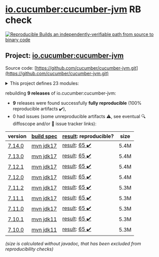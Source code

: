 [io.cucumber:cucumber-jvm](https://central.sonatype.com/artifact/io.cucumber/cucumber-jvm/versions) RB check
=======

[![Reproducible Builds](https://reproducible-builds.org/images/logos/rb.svg) an independently-verifiable path from source to binary code](https://reproducible-builds.org/)

## Project: [io.cucumber:cucumber-jvm](https://central.sonatype.com/artifact/io.cucumber/cucumber-jvm/versions)

Source code: [https://github.com/cucumber/cucumber-jvm.git](https://github.com/cucumber/cucumber-jvm.git)

<details><summary>This project defines 23 modules:</summary>

* [io.cucumber:cucumber-archetype](https://central.sonatype.com/artifact/io.cucumber/cucumber-archetype/7.14.0)
* [io.cucumber:cucumber-bom](https://central.sonatype.com/artifact/io.cucumber/cucumber-bom/7.14.0)
* [io.cucumber:cucumber-cdi2](https://central.sonatype.com/artifact/io.cucumber/cucumber-cdi2/7.14.0)
* [io.cucumber:cucumber-core](https://central.sonatype.com/artifact/io.cucumber/cucumber-core/7.14.0)
* [io.cucumber:cucumber-deltaspike](https://central.sonatype.com/artifact/io.cucumber/cucumber-deltaspike/7.14.0)
* [io.cucumber:cucumber-gherkin](https://central.sonatype.com/artifact/io.cucumber/cucumber-gherkin/7.14.0)
* [io.cucumber:cucumber-gherkin-messages](https://central.sonatype.com/artifact/io.cucumber/cucumber-gherkin-messages/7.14.0)
* [io.cucumber:cucumber-guice](https://central.sonatype.com/artifact/io.cucumber/cucumber-guice/7.14.0)
* [io.cucumber:cucumber-jakarta-cdi](https://central.sonatype.com/artifact/io.cucumber/cucumber-jakarta-cdi/7.14.0)
* [io.cucumber:cucumber-jakarta-openejb](https://central.sonatype.com/artifact/io.cucumber/cucumber-jakarta-openejb/7.14.0)
* [io.cucumber:cucumber-java](https://central.sonatype.com/artifact/io.cucumber/cucumber-java/7.14.0)
* [io.cucumber:cucumber-java8](https://central.sonatype.com/artifact/io.cucumber/cucumber-java8/7.14.0)
* [io.cucumber:cucumber-junit](https://central.sonatype.com/artifact/io.cucumber/cucumber-junit/7.14.0)
* [io.cucumber:cucumber-junit-platform-engine](https://central.sonatype.com/artifact/io.cucumber/cucumber-junit-platform-engine/7.14.0)
* [io.cucumber:cucumber-jvm](https://central.sonatype.com/artifact/io.cucumber/cucumber-jvm/7.14.0)
* [io.cucumber:cucumber-openejb](https://central.sonatype.com/artifact/io.cucumber/cucumber-openejb/7.14.0)
* [io.cucumber:cucumber-picocontainer](https://central.sonatype.com/artifact/io.cucumber/cucumber-picocontainer/7.14.0)
* [io.cucumber:cucumber-plugin](https://central.sonatype.com/artifact/io.cucumber/cucumber-plugin/7.14.0)
* [io.cucumber:cucumber-spring](https://central.sonatype.com/artifact/io.cucumber/cucumber-spring/7.14.0)
* [io.cucumber:cucumber-testng](https://central.sonatype.com/artifact/io.cucumber/cucumber-testng/7.14.0)
* [io.cucumber:datatable](https://central.sonatype.com/artifact/io.cucumber/datatable/7.14.0)
* [io.cucumber:datatable-matchers](https://central.sonatype.com/artifact/io.cucumber/datatable-matchers/7.14.0)
* [io.cucumber:docstring](https://central.sonatype.com/artifact/io.cucumber/docstring/7.14.0)
</details>

rebuilding **9 releases** of io.cucumber:cucumber-jvm:
- **9** releases were found successfully **fully reproducible** (100% reproducible artifacts :heavy_check_mark:),
- 0 had issues (some unreproducible artifacts :warning:, see eventual :mag: diffoscope and/or :memo: issue tracker links):

| version | [build spec](/BUILDSPEC.md) | [result](https://reproducible-builds.org/docs/jvm/): reproducible? | size |
| -- | --------- | ------ | -- |
| [7.14.0](https://central.sonatype.com/artifact/io.cucumber/cucumber-jvm/7.14.0/pom) | [mvn jdk17](cucumber-jvm-7.14.0.buildspec) | [result](cucumber-jvm-7.14.0.buildinfo): [65 :heavy_check_mark: ](cucumber-jvm-7.14.0.buildcompare) | 5.4M |
| [7.13.0](https://central.sonatype.com/artifact/io.cucumber/cucumber-jvm/7.13.0/pom) | [mvn jdk17](cucumber-jvm-7.13.0.buildspec) | [result](cucumber-jvm-7.13.0.buildinfo): [65 :heavy_check_mark: ](cucumber-jvm-7.13.0.buildcompare) | 5.4M |
| [7.12.1](https://central.sonatype.com/artifact/io.cucumber/cucumber-jvm/7.12.1/pom) | [mvn jdk17](cucumber-jvm-7.12.1.buildspec) | [result](cucumber-jvm-7.12.1.buildinfo): [65 :heavy_check_mark: ](cucumber-jvm-7.12.1.buildcompare) | 5.4M |
| [7.12.0](https://central.sonatype.com/artifact/io.cucumber/cucumber-jvm/7.12.0/pom) | [mvn jdk17](cucumber-jvm-7.12.0.buildspec) | [result](cucumber-jvm-7.12.0.buildinfo): [65 :heavy_check_mark: ](cucumber-jvm-7.12.0.buildcompare) | 5.4M |
| [7.11.2](https://central.sonatype.com/artifact/io.cucumber/cucumber-jvm/7.11.2/pom) | [mvn jdk17](cucumber-jvm-7.11.2.buildspec) | [result](cucumber-jvm-7.11.2.buildinfo): [65 :heavy_check_mark: ](cucumber-jvm-7.11.2.buildcompare) | 5.3M |
| [7.11.1](https://central.sonatype.com/artifact/io.cucumber/cucumber-jvm/7.11.1/pom) | [mvn jdk17](cucumber-jvm-7.11.1.buildspec) | [result](cucumber-jvm-7.11.1.buildinfo): [65 :heavy_check_mark: ](cucumber-jvm-7.11.1.buildcompare) | 5.3M |
| [7.11.0](https://central.sonatype.com/artifact/io.cucumber/cucumber-jvm/7.11.0/pom) | [mvn jdk17](cucumber-jvm-7.11.0.buildspec) | [result](cucumber-jvm-7.11.0.buildinfo): [65 :heavy_check_mark: ](cucumber-jvm-7.11.0.buildcompare) | 5.3M |
| [7.10.1](https://central.sonatype.com/artifact/io.cucumber/cucumber-jvm/7.10.1/pom) | [mvn jdk11](cucumber-jvm-7.10.1.buildspec) | [result](cucumber-jvm-7.10.1.buildinfo): [65 :heavy_check_mark: ](cucumber-jvm-7.10.1.buildcompare) | 5.3M |
| [7.10.0](https://central.sonatype.com/artifact/io.cucumber/cucumber-jvm/7.10.0/pom) | [mvn jdk11](cucumber-jvm-7.10.0.buildspec) | [result](cucumber-jvm-7.10.0.buildinfo): [65 :heavy_check_mark: ](cucumber-jvm-7.10.0.buildcompare) | 5.3M |

<i>(size is calculated without javadoc, that has been excluded from reproducibility checks)</i>
